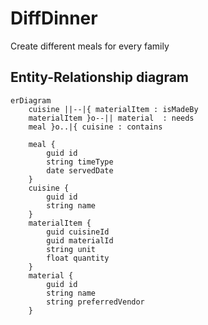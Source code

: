 # DiffDinner
Create different meals for every family


## Entity-Relationship diagram
```mermaid
erDiagram
    cuisine ||--|{ materialItem : isMadeBy
    materialItem }o--|| material  : needs
    meal }o..|{ cuisine : contains

    meal {
        guid id
        string timeType
        date servedDate
    }
    cuisine {
        guid id
        string name
    }
    materialItem {
        guid cuisineId
        guid materialId
        string unit
        float quantity
    }
    material {
        guid id
        string name
        string preferredVendor
    }
```